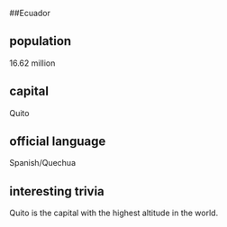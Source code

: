 ##Ecuador
## population
16.62 million

## capital
Quito
 
## official language
Spanish/Quechua

## interesting trivia
Quito is the capital with the highest altitude in the world. 



